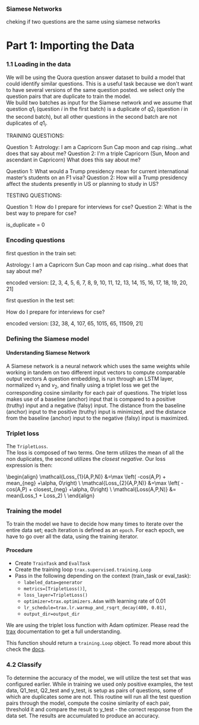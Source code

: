 ### Siamese Networks
cheking if two questions are the same using siamese networks

# Part 1: Importing the Data
<a name='1.1'></a>
### 1.1 Loading in the data

We will be using the Quora question answer dataset to build a model that could identify similar questions. This is a useful task because we don't want to have several versions of the same question posted.
we select only the question pairs that are duplicate to train the model. <br>
We build two batches as input for the Siamese network and we assume that question $q1_i$ (question $i$ in the first batch) is a duplicate of $q2_i$ (question $i$ in the second batch), but all other questions in the second batch are not duplicates of $q1_i$. 

TRAINING QUESTIONS:

Question 1:  Astrology: I am a Capricorn Sun Cap moon and cap rising...what does that say about me?
Question 2:  I'm a triple Capricorn (Sun, Moon and ascendant in Capricorn) What does this say about me? 

Question 1:  What would a Trump presidency mean for current international master’s students on an F1 visa?
Question 2:  How will a Trump presidency affect the students presently in US or planning to study in US? 

TESTING QUESTIONS:

Question 1:  How do I prepare for interviews for cse?
Question 2:  What is the best way to prepare for cse? 

is_duplicate = 0 

### Encoding questions

first question in the train set:

Astrology: I am a Capricorn Sun Cap moon and cap rising...what does that say about me? 

encoded version:
[2, 3, 4, 5, 6, 7, 8, 9, 10, 11, 12, 13, 14, 15, 16, 17, 18, 19, 20, 21] 

first question in the test set:

How do I prepare for interviews for cse? 

encoded version:
[32, 38, 4, 107, 65, 1015, 65, 11509, 21] 

###  Defining the Siamese model

#### Understanding Siamese Network

A Siamese network is a neural network which uses the same weights while working in tandem on two different input vectors to compute comparable output vectors
A question embedding, is run  through an LSTM layer, normalized $v_1$ and $v_2$, and finally using a triplet loss we get the corresponding cosine similarity for each pair of questions.  The triplet loss makes use of a baseline (anchor) input that is compared to a positive (truthy) input and a negative (falsy) input. The distance from the baseline (anchor) input to the positive (truthy) input is minimized, and the distance from the baseline (anchor) input to the negative (falsy) input is maximized.

### Triplet loss 

The `TripletLoss`.<br> The loss is composed of two terms. One term utilizes the mean of all the non duplicates, the second utilizes the *closest negative*. Our loss expression is then:
 
\begin{align}
 \mathcal{Loss_{1}(A,P,N)} &=\max \left( -cos(A,P)  + mean_{neg} +\alpha, 0\right) \\
 \mathcal{Loss_{2}(A,P,N)} &=\max \left( -cos(A,P)  + closest_{neg} +\alpha, 0\right) \\
\mathcal{Loss(A,P,N)} &= mean(Loss_1 + Loss_2) \\
\end{align}

### Training the model

To train the model we have to decide how many times  to iterate over the entire data set; each iteration is defined as an `epoch`. For each epoch, we have to go over all the data, using the training iterator.

#### Procedure 

- Create `TrainTask` and `EvalTask`
- Create the training loop `trax.supervised.training.Loop`
- Pass in the following depending on the context (train_task or eval_task):
    - `labeled_data=generator`
    - `metrics=[TripletLoss()]`,
    - `loss_layer=TripletLoss()`
    - `optimizer=trax.optimizers.Adam` with learning rate of 0.01
    - `lr_schedule=trax.lr.warmup_and_rsqrt_decay(400, 0.01)`,
    - `output_dir=output_dir`


We are using the  triplet loss function with Adam optimizer. Please read the [trax](https://trax-ml.readthedocs.io/en/latest/trax.optimizers.html?highlight=adam#trax.optimizers.adam.Adam) documentation to get a full understanding. 

This function should return a `training.Loop` object. To read more about this check the [docs](https://trax-ml.readthedocs.io/en/latest/trax.supervised.html?highlight=loop#trax.supervised.training.Loop).

### 4.2 Classify
To determine the accuracy of the model, we will utilize the test set that was configured earlier. While in training we used only positive examples, the test data, Q1_test, Q2_test and y_test, is setup as pairs of questions, some of which are duplicates some are not. 
This routine will run all the test question pairs through the model, compute the cosine simlarity of each pair, threshold it and compare the result to  y_test - the correct response from the data set. The results are accumulated to produce an accuracy.

